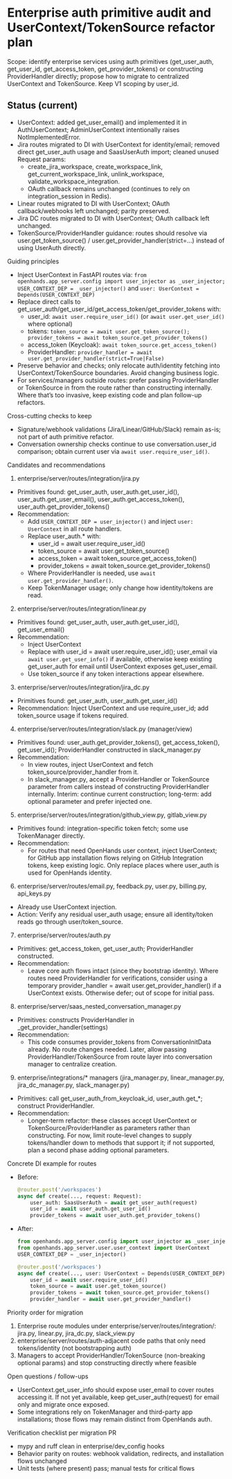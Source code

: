 # Enterprise auth primitive audit and UserContext/TokenSource refactor plan

Scope: identify enterprise services using auth primitives (get_user_auth, get_user_id, get_access_token, get_provider_tokens) or constructing ProviderHandler directly; propose how to migrate to centralized UserContext and TokenSource. Keep V1 scoping by user_id.


## Status (current)
- UserContext: added get_user_email() and implemented it in AuthUserContext; AdminUserContext intentionally raises NotImplementedError.
- Jira routes migrated to DI with UserContext for identity/email; removed direct get_user_auth usage and SaasUserAuth import; cleaned unused Request params:
  - create_jira_workspace, create_workspace_link, get_current_workspace_link, unlink_workspace, validate_workspace_integration.
  - OAuth callback remains unchanged (continues to rely on integration_session in Redis).
- Linear routes migrated to DI with UserContext; OAuth callback/webhooks left unchanged; parity preserved.
- Jira DC routes migrated to DI with UserContext; OAuth callback left unchanged.
- TokenSource/ProviderHandler guidance: routes should resolve via user.get_token_source() / user.get_provider_handler(strict=...) instead of using UserAuth directly.

Guiding principles
- Inject UserContext in FastAPI routes via: `from openhands.app_server.config import user_injector as _user_injector; USER_CONTEXT_DEP = _user_injector()` and `user: UserContext = Depends(USER_CONTEXT_DEP)`
- Replace direct calls to get_user_auth/get_user_id/get_access_token/get_provider_tokens with:
  - user_id: `await user.require_user_id()` (or `await user.get_user_id()` where optional)
  - tokens: `token_source = await user.get_token_source(); provider_tokens = await token_source.get_provider_tokens()`
  - access_token (Keycloak): `await token_source.get_access_token()`
  - ProviderHandler: `provider_handler = await user.get_provider_handler(strict=True|False)`
- Preserve behavior and checks; only relocate auth/identity fetching into UserContext/TokenSource boundaries. Avoid changing business logic.
- For services/managers outside routes: prefer passing ProviderHandler or TokenSource in from the route rather than constructing internally. Where that’s too invasive, keep existing code and plan follow-up refactors.

Cross-cutting checks to keep
- Signature/webhook validations (Jira/Linear/GitHub/Slack) remain as-is; not part of auth primitive refactor.
- Conversation ownership checks continue to use conversation.user_id comparison; obtain current user via `await user.require_user_id()`.

Candidates and recommendations

1) enterprise/server/routes/integration/jira.py
- Primitives found: get_user_auth, user_auth.get_user_id(), user_auth.get_user_email(), user_auth.get_access_token(), user_auth.get_provider_tokens()
- Recommendation:
  - Add `USER_CONTEXT_DEP = user_injector()` and inject `user: UserContext` in all route handlers.
  - Replace user_auth.* with:
    - user_id = await user.require_user_id()
    - token_source = await user.get_token_source()
    - access_token = await token_source.get_access_token()
    - provider_tokens = await token_source.get_provider_tokens()
  - Where ProviderHandler is needed, use `await user.get_provider_handler()`.
  - Keep TokenManager usage; only change how identity/tokens are read.

2) enterprise/server/routes/integration/linear.py
- Primitives found: get_user_auth, user_auth.get_user_id(), get_user_email()
- Recommendation:
  - Inject UserContext
  - Replace with user_id = await user.require_user_id(); user_email via `await user.get_user_info()` if available, otherwise keep existing get_user_auth for email until UserContext exposes get_user_email.
  - Use token_source if any token interactions appear elsewhere.

3) enterprise/server/routes/integration/jira_dc.py
- Primitives found: get_user_auth, user_auth.get_user_id()
- Recommendation: Inject UserContext and use require_user_id; add token_source usage if tokens required.

4) enterprise/server/routes/integration/slack.py (manager/view)
- Primitives found: user_auth.get_provider_tokens(), get_access_token(), get_user_id(); ProviderHandler constructed in slack_manager.py
- Recommendation:
  - In view routes, inject UserContext and fetch token_source/provider_handler from it.
  - In slack_manager.py, accept a ProviderHandler or TokenSource parameter from callers instead of constructing ProviderHandler internally. Interim: continue current construction; long-term: add optional parameter and prefer injected one.

5) enterprise/server/routes/integration/github_view.py, gitlab_view.py
- Primitives found: integration-specific token fetch; some use TokenManager directly.
- Recommendation:
  - For routes that need OpenHands user context, inject UserContext; for GitHub app installation flows relying on GitHub Integration tokens, keep existing logic. Only replace places where user_auth is used for OpenHands identity.

6) enterprise/server/routes/email.py, feedback.py, user.py, billing.py, api_keys.py
- Already use UserContext injection.
- Action: Verify any residual user_auth usage; ensure all identity/token reads go through user/token_source.

7) enterprise/server/routes/auth.py
- Primitives: get_access_token, get_user_auth; ProviderHandler constructed.
- Recommendation:
  - Leave core auth flows intact (since they bootstrap identity). Where routes need ProviderHandler for verifications, consider using a temporary provider_handler = await user.get_provider_handler() if a UserContext exists. Otherwise defer; out of scope for initial pass.

8) enterprise/server/saas_nested_conversation_manager.py
- Primitives: constructs ProviderHandler in _get_provider_handler(settings)
- Recommendation:
  - This code consumes provider_tokens from ConversationInitData already. No route changes needed. Later, allow passing ProviderHandler/TokenSource from route layer into conversation manager to centralize creation.

9) enterprise/integrations/* managers (jira_manager.py, linear_manager.py, jira_dc_manager.py, slack_manager.py)
- Primitives: call get_user_auth_from_keycloak_id, user_auth.get_*; construct ProviderHandler.
- Recommendation:
  - Longer-term refactor: these classes accept UserContext or TokenSource/ProviderHandler as parameters rather than constructing. For now, limit route-level changes to supply tokens/handler down to methods that support it; if not supported, plan a second phase adding optional parameters.

Concrete DI example for routes
- Before:
  ```py
  @router.post('/workspaces')
  async def create(..., request: Request):
      user_auth: SaasUserAuth = await get_user_auth(request)
      user_id = await user_auth.get_user_id()
      provider_tokens = await user_auth.get_provider_tokens()
  ```
- After:
  ```py
  from openhands.app_server.config import user_injector as _user_injector
  from openhands.app_server.user.user_context import UserContext
  USER_CONTEXT_DEP = _user_injector()

  @router.post('/workspaces')
  async def create(..., user: UserContext = Depends(USER_CONTEXT_DEP)):
      user_id = await user.require_user_id()
      token_source = await user.get_token_source()
      provider_tokens = await token_source.get_provider_tokens()
      provider_handler = await user.get_provider_handler()
  ```

Priority order for migration
1) Enterprise route modules under enterprise/server/routes/integration/: jira.py, linear.py, jira_dc.py, slack_view.py
2) enterprise/server/routes/auth-adjacent code paths that only need tokens/identity (not bootstrapping auth)
3) Managers to accept ProviderHandler/TokenSource (non-breaking optional params) and stop constructing directly where feasible

Open questions / follow-ups
- UserContext.get_user_info should expose user_email to cover routes accessing it. If not yet available, keep get_user_auth(request) for email only and migrate once exposed.
- Some integrations rely on TokenManager and third-party app installations; those flows may remain distinct from OpenHands auth.

Verification checklist per migration PR
- mypy and ruff clean in enterprise/dev_config hooks
- Behavior parity on routes: webhook validation, redirects, and installation flows unchanged
- Unit tests (where present) pass; manual tests for critical flows
